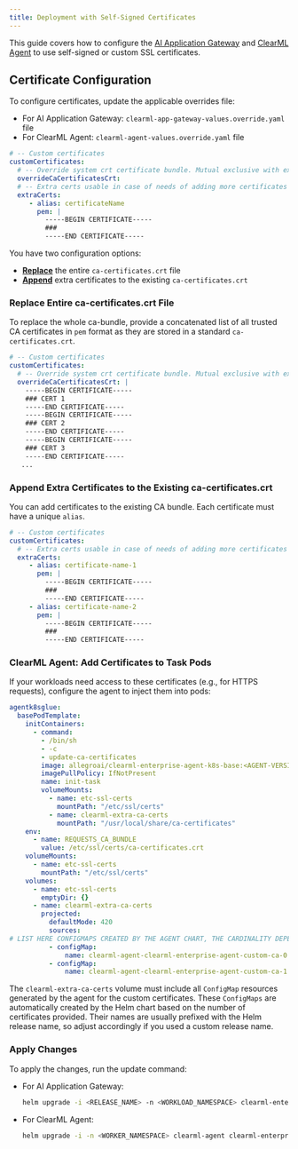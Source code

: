 ```yaml
---
title: Deployment with Self-Signed Certificates
---
```


This guide covers how to configure the [AI Application Gateway](../appgw.md) and [ClearML Agent](../../../clearml_agent/clearml_agent_deployment_k8s_ent) 
to use self-signed or custom SSL certificates. 

## Certificate Configuration

To configure certificates, update the applicable overrides file:
* For AI Application Gateway: `clearml-app-gateway-values.override.yaml` file
* For ClearML Agent: `clearml-agent-values.override.yaml` file

```yaml
# -- Custom certificates
customCertificates:
  # -- Override system crt certificate bundle. Mutual exclusive with extraCerts.
  overrideCaCertificatesCrt:
  # -- Extra certs usable in case of needs of adding more certificates to the standard bundle, Requires root permissions to run update-ca-certificates. Mutual exclusive with overrideCaCertificatesCrt.
  extraCerts:
     - alias: certificateName
       pem: |
         -----BEGIN CERTIFICATE-----
         ###
         -----END CERTIFICATE-----
```

You have two configuration options:

- [**Replace**](#replace-entire-ca-certificatescrt-file) the entire `ca-certificates.crt` file
- [**Append**](#append-extra-certificates-to-the-existing-ca-certificatescrt) extra certificates to the existing `ca-certificates.crt`


### Replace Entire ca-certificates.crt File

To replace the whole ca-bundle, provide a concatenated list of all trusted CA certificates in `pem` format as 
they are stored in a standard `ca-certificates.crt`.

```yaml
# -- Custom certificates
customCertificates:
  # -- Override system crt certificate bundle. Mutual exclusive with extraCerts.
  overrideCaCertificatesCrt: |
    -----BEGIN CERTIFICATE-----
    ### CERT 1
    -----END CERTIFICATE-----
    -----BEGIN CERTIFICATE-----
    ### CERT 2
    -----END CERTIFICATE-----
    -----BEGIN CERTIFICATE-----
    ### CERT 3
    -----END CERTIFICATE-----
   ...
```

### Append Extra Certificates to the Existing ca-certificates.crt

You can add certificates to the existing CA bundle. Each certificate must have a unique `alias`.

```yaml
# -- Custom certificates
customCertificates:
  # -- Extra certs usable in case of needs of adding more certificates to the standard bundle, Requires root permissions to run update-ca-certificates. Mutual exclusive with overrideCaCertificatesCrt.
  extraCerts:
     - alias: certificate-name-1
       pem: |
         -----BEGIN CERTIFICATE-----
         ###
         -----END CERTIFICATE-----
     - alias: certificate-name-2
       pem: |
         -----BEGIN CERTIFICATE-----
         ###
         -----END CERTIFICATE-----
```

### ClearML Agent: Add Certificates to Task Pods

If your workloads need access to these certificates (e.g., for HTTPS requests), configure the agent to inject them into pods:

```yaml
agentk8sglue:
  basePodTemplate:
    initContainers:
      - command:
        - /bin/sh
        - -c
        - update-ca-certificates
        image: allegroai/clearml-enterprise-agent-k8s-base:<AGENT-VERSION-AVAILABLE-ON-REPO>
        imagePullPolicy: IfNotPresent
        name: init-task
        volumeMounts:
          - name: etc-ssl-certs
            mountPath: "/etc/ssl/certs"
          - name: clearml-extra-ca-certs
            mountPath: "/usr/local/share/ca-certificates"
    env:
      - name: REQUESTS_CA_BUNDLE
        value: /etc/ssl/certs/ca-certificates.crt
    volumeMounts:
      - name: etc-ssl-certs
        mountPath: "/etc/ssl/certs"
    volumes:
      - name: etc-ssl-certs
        emptyDir: {}
      - name: clearml-extra-ca-certs
        projected:
          defaultMode: 420
          sources:
# LIST HERE CONFIGMAPS CREATED BY THE AGENT CHART, THE CARDINALITY DEPENDS ON THE NUMBER OF CERTS PROVIDED.
          - configMap:
              name: clearml-agent-clearml-enterprise-agent-custom-ca-0
          - configMap:
              name: clearml-agent-clearml-enterprise-agent-custom-ca-1
```

The `clearml-extra-ca-certs` volume must include all `ConfigMap` resources generated by the agent for the custom certificates.
These `ConfigMaps` are automatically created by the Helm chart based on the number of certificates provided.
Their names are usually prefixed with the Helm release name, so adjust accordingly if you used a custom release name.

### Apply Changes

To apply the changes, run the update command:
* For AI Application Gateway:

   ```bash
   helm upgrade -i <RELEASE_NAME> -n <WORKLOAD_NAMESPACE> clearml-enterprise/clearml-enterprise-app-gateway --version <CHART_VERSION> -f clearml-app-gateway-values.override.yaml
   ```

* For ClearML Agent: 

   ```bash
   helm upgrade -i -n <WORKER_NAMESPACE> clearml-agent clearml-enterprise/clearml-enterprise-agent --create-namespace -f clearml-agent-values.override.yaml
   ```